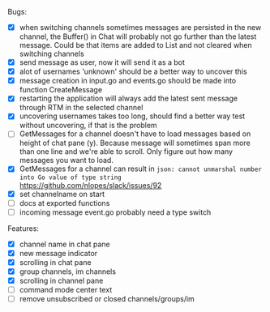 Bugs:

- [x] when switching channels sometimes messages are persisted in the new
      channel, the Buffer() in Chat will probably not go further than the
      latest message. Could be that items are added to List and not cleared
      when switching channels
- [x] send message as user, now it will send it as a bot    
- [x] alot of usernames 'unknown' should be a better way to uncover this
- [x] message creation in input.go and events.go should be made into function
      CreateMessage
- [x] restarting the application will always add the latest sent message
      through RTM in the selected channel
- [x] uncovering usernames takes too long, should find a better way
      test without uncovering, if that is the problem
- [ ] GetMessages for a channel doesn't have to load messages based on height
      of chat pane (y). Because message will sometimes span more than one
      line and we're able to scroll. Only figure out how many messages you
      want to load.
- [x] GetMessages for a channel can result in `json: cannot unmarshal number
      into Go value of type string` https://github.com/nlopes/slack/issues/92
- [x] set channelname on start
- [ ] docs at exported functions
- [ ] incoming message event.go probably need a type switch

Features:

- [x] channel name in chat pane
- [x] new message indicator
- [x] scrolling in chat pane
- [x] group channels, im channels
- [x] scrolling in channel pane
- [ ] command mode center text
- [ ] remove unsubscribed or closed channels/groups/im
